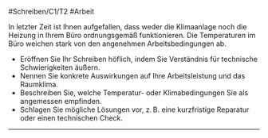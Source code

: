 #Schreiben/C1/T2 #Arbeit 

In letzter Zeit ist Ihnen aufgefallen, dass weder die Klimaanlage noch die Heizung in Ihrem Büro ordnungsgemäß funktionieren. Die Temperaturen im Büro weichen stark von den angenehmen Arbeitsbedingungen ab.
- Eröffnen Sie Ihr Schreiben höflich, indem Sie Verständnis für technische Schwierigkeiten äußern.
- Nennen Sie konkrete Auswirkungen auf Ihre Arbeitsleistung und das Raumklima.
- Beschreiben Sie, welche Temperatur- oder Klimabedingungen Sie als angemessen empfinden.
- Schlagen Sie mögliche Lösungen vor, z. B. eine kurzfristige Reparatur oder einen technischen Check.

---

